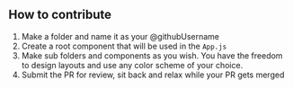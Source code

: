 ## How to contribute

1. Make a folder and name it as your @githubUsername
1. Create a root component that will be used in the `App.js`
1. Make sub folders and components as you wish. You have the freedom to design layouts and use any color scheme of your choice.
1. Submit the PR for review, sit back and relax while your PR gets merged
